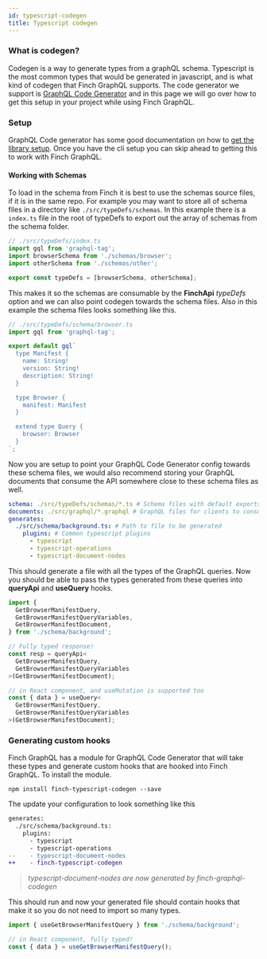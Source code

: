 ```yaml
---
id: typescript-codegen
title: Typescript codegen
---
```


### What is codegen?

Codegen is a way to generate types from a graphQL schema. Typescript is the most common types that would be generated in javascript, and is what kind of codegen that Finch GraphQL supports. The code generator we support is [GraphQL Code Generator](https://www.graphql-code-generator.com) and in this page we will go over how to get this setup in your project while using Finch GraphQL.

### Setup

GraphQL Code generator has some good documentation on how to [get the library setup](https://www.graphql-code-generator.com/docs/getting-started/installation). Once you have the cli setup you can skip ahead to getting this to work with Finch GraphQL.

#### Working with Schemas

To load in the schema from Finch it is best to use the schemas source files, if it is in the same repo. For example you may want to store all of schema files in a directory like `./src/typeDefs/schemas`. In this example there is a `index.ts` file in the root of typeDefs to export out the array of schemas from the schema folder.

```typescript
// ./src/typeDefs/index.ts
import gql from 'graphql-tag';
import browserSchema from './schemas/browser';
import otherSchema from './schemas/other';

export const typeDefs = [browserSchema, otherSchema];
```

This makes it so the schemas are consumable by the **FinchApi** _typeDefs_ option and we can also point codegen towards the schema files. Also in this example the schema files looks something like this.

```typescript
// ./src/typeDefs/schema/browser.ts
import gql from 'graphql-tag';

export default gql`
  type Manifest {
    name: String!
    version: String!
    description: String!
  }

  type Browser {
    manifest: Manifest
  }

  extend type Query {
    browser: Browser
  }
`;
```

Now you are setup to point your GraphQL Code Generator config towards these schema files, we would also recommend storing your GraphQL documents that consume the API somewhere close to these schema files as well.

```yaml
schema: ./src/typeDefs/schemas/*.ts # Schema files with default exports
documents: ./src/graphql/*.graphql # GraphQL files for clients to consume
generates:
  ./src/schema/background.ts: # Path to file to be generated
    plugins: # Common typescript plugins
      - typescript
      - typescript-operations
      - typescript-document-nodes
```

This should generate a file with all the types of the GraphQL queries. Now you should be able to pass the types generated from these queries into **queryApi** and **useQuery** hooks.

```typescript
import {
  GetBrowserManifestQuery,
  GetBrowserManifestQueryVariables,
  GetBrowserManifestDocument,
} from './schema/background';

// Fully typed response!
const resp = queryApi<
  GetBrowserManifestQuery,
  GetBrowserManifestQueryVariables
>(GetBrowserManifestDocument);

// in React component, and useMutation is supported too
const { data } = useQuery<
  GetBrowserManifestQuery,
  GetBrowserManifestQueryVariables
>(GetBrowserManifestDocument);
```

### Generating custom hooks

Finch GraphQL has a module for GraphQL Code Generator that will take these types and generate custom hooks that are hooked into Finch GraphQL. To install the module.

```shell
npm install finch-typescript-codegen --save
```

The update your configuration to look something like this

```diff
generates:
  ./src/schema/background.ts:
    plugins:
      - typescript
      - typescript-operations
--    - typescript-document-nodes
++    - finch-typescript-codegen
```

> _typescript-document-nodes are now generated by finch-graphql-codegen_

This should run and now your generated file should contain hooks that make it so you do not need to import so many types.

```typescript
import { useGetBrowserManifestQuery } from './schema/background';

// in React component, fully typed!
const { data } = useGetBrowserManifestQuery();
```
